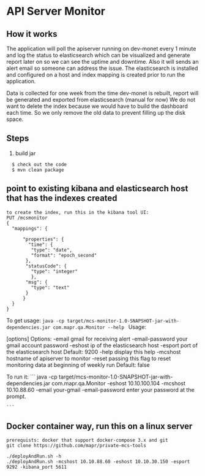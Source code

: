 # API Server Monitor

## How it works

The application will poll the apiserver running on dev-monet every 1 minute and log the status to elasticsearch which can be visualized and generate report 
later on so we can see the uptime and downtime. Also it will sends an alert email so someone can address the issue. The elasticsearch is installed and configured
on a host and index mapping is created prior to run the application. 

Data is collected for one week from the time dev-monet is rebuilt, report will be generated and exported from elasticsearch (manual for now)
We do not want to delete the index because we would have to build the dashboard each time. So we only remove the old data to prevent filling up the disk space.

## Steps
1. build jar 
 ```
   $ check out the code
   $ mvn clean package
 ```

## point to existing kibana and elasticsearch host that has the indexes created
    to create the index, run this in the kibana tool UI:
    PUT /mcsmonitor
    {
      "mappings": {
        
          "properties": {
            "time": {
             "type": "date",
             "format": "epoch_second"
           },
           "statusCode": {
             "type": "integer"
             },
           "msg": {
             "type": "text"
           }
          }    
      }
    }

To get usage:
    ```
    java -cp target/mcs-monitor-1.0-SNAPSHOT-jar-with-dependencies.jar com.mapr.qa.Monitor --help 
    ```
    Usage: <main class> [options]
      Options:
     -email
      gmail for receiving alert
     -email-password
      your gmail account password
     -eshost
      ip of the elasticsearch host
     -esport
      port of the elasticsearch host
      Default: 9200
     -help
      display this help
     -mcshost
      hostname of apiserver to monitor
     -reset
      passing this flag to reset monitoring data at beginning of weekly run
      Default: false
    
To run it:
    ```
    java -cp target/mcs-monitor-1.0-SNAPSHOT-jar-with-dependencies.jar com.mapr.qa.Monitor -eshost 10.10.100.104 -mcshost 10.10.88.60 -email your-gmail  -email-password
    enter your password at the prompt.

    ```

## Docker container way, run this on a linux server 
    prerequists: docker that support docker-compose 3.x and git
    git clone https://github.com/mapr/private-mcs-tools

    ./deployAndRun.sh -h
    ./deployAndRun.sh -mcshost 10.10.88.60 -eshost 10.10.30.150 -esport 9292 -kibana_port 5611


